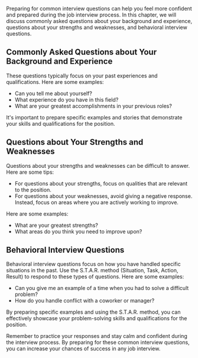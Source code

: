 
Preparing for common interview questions can help you feel more confident and prepared during the job interview process. In this chapter, we will discuss commonly asked questions about your background and experience, questions about your strengths and weaknesses, and behavioral interview questions.

Commonly Asked Questions about Your Background and Experience
-------------------------------------------------------------

These questions typically focus on your past experiences and qualifications. Here are some examples:

* Can you tell me about yourself?
* What experience do you have in this field?
* What are your greatest accomplishments in your previous roles?

It's important to prepare specific examples and stories that demonstrate your skills and qualifications for the position.

Questions about Your Strengths and Weaknesses
---------------------------------------------

Questions about your strengths and weaknesses can be difficult to answer. Here are some tips:

* For questions about your strengths, focus on qualities that are relevant to the position.
* For questions about your weaknesses, avoid giving a negative response. Instead, focus on areas where you are actively working to improve.

Here are some examples:

* What are your greatest strengths?
* What areas do you think you need to improve upon?

Behavioral Interview Questions
------------------------------

Behavioral interview questions focus on how you have handled specific situations in the past. Use the S.T.A.R. method (Situation, Task, Action, Result) to respond to these types of questions. Here are some examples:

* Can you give me an example of a time when you had to solve a difficult problem?
* How do you handle conflict with a coworker or manager?

By preparing specific examples and using the S.T.A.R. method, you can effectively showcase your problem-solving skills and qualifications for the position.

Remember to practice your responses and stay calm and confident during the interview process. By preparing for these common interview questions, you can increase your chances of success in any job interview.
